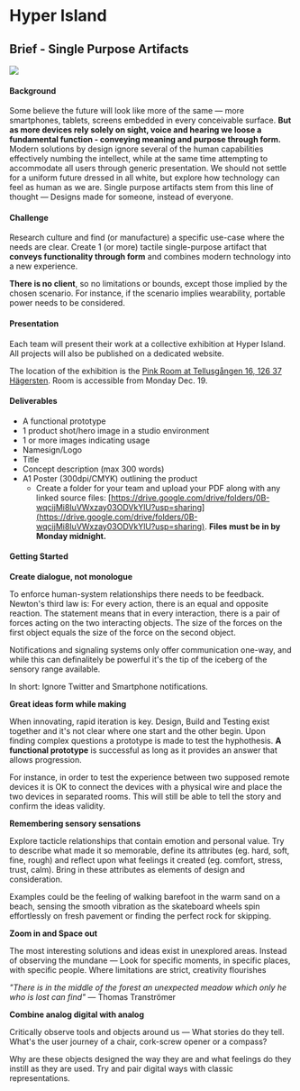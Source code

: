 # Hyper Island

## Brief - Single Purpose Artifacts

![](http://leathersectionalsforsale.com/wp-content/uploads/2016/10/fomo-survival-kit-design-product_dezeen_sq-852x852-750x330.jpg)

#### Background

Some believe the future will look like more of the same — more smartphones, tablets, screens embedded in every conceivable surface. **But as more devices rely solely on sight, voice and hearing we loose a fundamental function - conveying meaning and purpose through form.** Modern solutions by design ignore several of the human capabilities effectively numbing the intellect, while at the same time attempting to accommodate all users through generic presentation. We should not settle for a uniform future dressed in all white, but explore how technology can feel as human as we are. Single purpose artifacts stem from this line of thought — Designs made for someone, instead of everyone.

#### Challenge

Research culture and find \(or manufacture\) a specific use-case where the needs are clear. Create 1 \(or more\) tactile single-purpose artifact that **conveys functionality through form** and combines modern technology into a new experience.

**There is no client**, so no limitations or bounds, except those implied by the chosen scenario. For instance, if the scenario implies wearability, portable power needs to be considered.

#### Presentation

Each team will present their work at a collective exhibition at Hyper Island. All projects will also be published on a dedicated website.

The location of the exhibition is the [Pink Room at Tellusgången 16, 126 37 Hägersten](https://www.google.se/maps/place/Tellusg%C3%A5ngen+16,+126+37+H%C3%A4gersten/data=!4m2!3m1!1s0x465f7652ddafb1b9:0x5607cf5e18207a45?sa=X&ved=0ahUKEwj1v43F1O7QAhVqJsAKHf86Aj0Q8gEIGjAA). Room is accessible from Monday Dec. 19.

#### Deliverables

* A functional prototype
* 1 product shot/hero image in a studio environment
* 1 or more images indicating usage
* Namesign/Logo
* Title
* Concept description \(max 300 words\)
* A1 Poster \(300dpi/CMYK\) outlining the product
  * Create a folder for your team and upload your PDF along with any linked source files: [https://drive.google.com/drive/folders/0B-wqcijMi8IuVWxzay03ODVkYlU?usp=sharing](https://drive.google.com/drive/folders/0B-wqcijMi8IuVWxzay03ODVkYlU?usp=sharing). **Files must be in by Monday midnight.**

#### Getting Started

**Create dialogue, not monologue**

To enforce human-system relationships there needs to be feedback. Newton's third law is: For every action, there is an equal and opposite reaction. The statement means that in every interaction, there is a pair of forces acting on the two interacting objects. The size of the forces on the first object equals the size of the force on the second object.

Notifications and signaling systems only offer communication one-way, and while this can definalitely be powerful it's the tip of the iceberg of the sensory range available.

In short: Ignore Twitter and Smartphone notifications.

**Great ideas form while making**

When innovating, rapid iteration is key. Design, Build and Testing exist together and it's not clear where one start and the other begin. Upon finding complex questions a prototype is made to test the hyphothesis. **A functional prototype** is successful as long as it provides an answer that allows progression.

For instance, in order to test the experience between two supposed remote devices it is OK to connect the devices with a physical wire and place the two devices in separated rooms. This will still be able to tell the story and confirm the ideas validity.

**Remembering sensory sensations**

Explore tacticle relationships that contain emotion and personal value. Try to describe what made it so memorable, define its attributes \(eg. hard, soft, fine, rough\) and reflect upon what feelings it created \(eg. comfort, stress, trust, calm\). Bring in these attributes as elements of design and consideration.

Examples could be the feeling of walking barefoot in the warm sand on a beach, sensing the smooth vibration as the skateboard wheels spin effortlessly on fresh pavement or finding the perfect rock for skipping.

**Zoom in and Space out**

The most interesting solutions and ideas exist in unexplored areas. Instead of observing the mundane — Look for specific moments, in specific places, with specific people. Where limitations are strict, creativity flourishes

_"There is in the middle of the forest an unexpected meadow which only he who is lost can find"_ — Thomas Tranströmer

**Combine analog digital with analog**

Critically observe tools and objects around us — What stories do they tell. What's the user journey of a chair, cork-screw opener or a compass?

Why are these objects designed the way they are and what feelings do they instill as they are used. Try and pair digital ways with classic representations.

